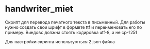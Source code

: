 # handwriter_miet
Скрипт для перевода печатного текста в письменный.
Для работы нужно создать свои шрифт в формвте ttf и переименовать его по примеру.
Виндовс должна стоять кодировка utf-8, а не cp-1251

Для настройки скрипта используються 2 json файла
